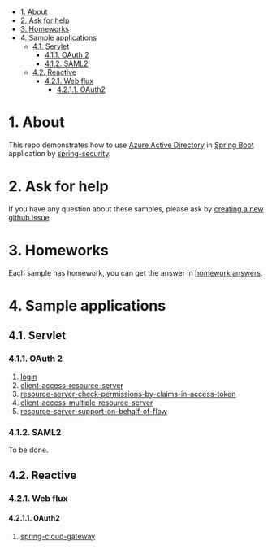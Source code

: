 - [1. About](#1-about)
- [2. Ask for help](#2-ask-for-help)
- [3. Homeworks](#3-homeworks)
- [4. Sample applications](#4-sample-applications)
    * [4.1. Servlet](#41-servlet)
        + [4.1.1. OAuth 2](#411-oauth-2)
        + [4.1.2. SAML2](#412-saml2)
    * [4.2. Reactive](#42-reactive)
        + [4.2.1. Web flux](#421-web-flux)
            - [4.2.1.1. OAuth2](#4211-oauth2)








# 1. About
This repo demonstrates how to use [Azure Active Directory](https://azure.microsoft.com/services/active-directory/) in [Spring Boot](https://spring.io/projects/spring-boot) application by [spring-security](https://github.com/spring-projects/spring-security).

# 2. Ask for help
If you have any question about these samples, please ask by [creating a new github issue](https://github.com/Azure-Samples/azure-spring-boot-samples/issues/new).

# 3. Homeworks
Each sample has homework, you can get the answer in [homework answers](homework-answers.md).

# 4. Sample applications

## 4.1. Servlet

### 4.1.1. OAuth 2

1. [login](./servlet/oauth2/login.md)
2. [client-access-resource-server](./servlet/oauth2/client-access-resource-server.md)
3. [resource-server-check-permissions-by-claims-in-access-token](./servlet/oauth2/resource-server-check-permissions-by-claims-in-access-token.md)
4. [client-access-multiple-resource-server](./servlet/oauth2/client-access-multiple-resource-server.md)
5. [resource-server-support-on-behalf-of-flow](./servlet/oauth2/resource-server-support-on-behalf-of-flow.md)

### 4.1.2. SAML2
To be done.

## 4.2. Reactive

### 4.2.1. Web flux

#### 4.2.1.1. OAuth2

1. [spring-cloud-gateway](./reactive/webflux/oauth2/spring-cloud-gateway.md)


